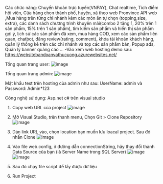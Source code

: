 Các chức năng: Chuyển khoản trực tuyến(VNPAY), Chat realtime, Tích điểm hội viên, Cửa hàng chọn thành phố, huyện, xã theo web Pronvince API web ,Mua hàng trên từng chi nhánh kèm các món ăn tự chọn (topping,size, extra), các danh sách chương trình khuyến mãi(combo 2 tặng 1, 20% trên 1 sản phẩm, 15% trên 1 sản phẩm), tìm kiếm sản phẩm và hiển thị sản phẩm gợi ý, lịch sử các sản phẩm đã xem, mua hàng COD, xem các sản phẩm liên quan, chatbot, đăng review(rating, comment), khóa tài khoản khách hàng, quản lý thống kê trên các chi nhánh và top các sản phẩm bán, Popup ads, Quản lý banner quảng cáo ...
-Vào xem web hosting demo sau: https://websitebandoanvathucuong.azurewebsites.net/

Tổng quan trang user: ![image](https://github.com/user-attachments/assets/736fd90b-6dd3-44da-ad91-3d56531ad49d)

Tổng quan trang admin: ![image](https://github.com/user-attachments/assets/aa94f261-98dd-45d8-8b64-758eee17976f)

Mật khẩu test trên hosting của admin như sau: UserName: admin và Password: Admin*123

Công nghệ sử dụng: Asp.net c# trên visual studio
1) Copy web URL của project
![image](https://github.com/user-attachments/assets/0bcbbdc7-e6eb-41be-9f82-2872cba981c7)

2) Mở Visual Studio, trên thanh menu, Chọn Git > Clone Repository
![image](https://github.com/user-attachments/assets/57b9d6a8-9f20-4669-b464-d4ef802a59d1)

3) Dán link URL vào, chọn location bạn muốn lưu loacal project. Sau đó nhấn Clone
![image](https://github.com/user-attachments/assets/e768b6d3-f6d6-4e4f-87fa-d28d0ebafde7)

4) Vào file web.config, ở đường dẫn connectionString, hãy thay đổi thành Data Source của bạn (là Server Name trong SQL Server)
![image](https://github.com/user-attachments/assets/8f275563-32d2-42f1-8bf7-ab23b0caaaff)
![image](https://github.com/user-attachments/assets/5ce8883b-cc00-4dab-a382-c12854a7f6f1)

6) Sau đó chạy file script để lấy được dữ liệu
7) Run Project
